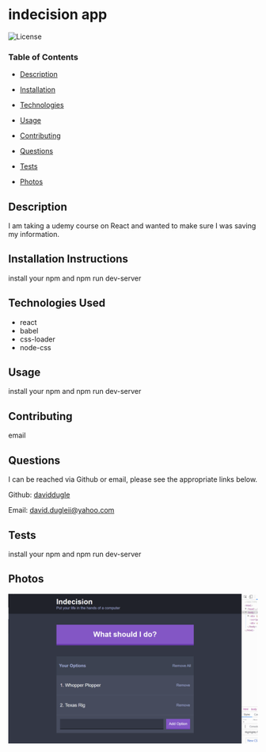# indecision app







![License](https://img.shields.io/badge/license-MIT%20License-green)









### Table of Contents


* [Description](#Description)

* [Installation](#Installation)

* [Technologies](#Technologies)

* [Usage](##Usage)

* [Contributing](#Contributing)

* [Questions](#Questions)

* [Tests](#Tests)

* [Photos](#Photos)

















## Description

I am taking a udemy course on React and wanted to make sure I was saving my information.





## Installation Instructions

install your npm and npm run dev-server




## Technologies Used

* react
* babel
* css-loader
* node-css





## Usage

install your npm and npm run dev-server







## Contributing

email





## Questions

I can be reached via Github or email, please see the appropriate links below.

Github:
<a href='https://github.com/daviddugle' target='_blank'>daviddugle</a>

Email:
<a href='mailto:david.dugleii@yahoo.com'>david.dugleii@yahoo.com</a>





## Tests

install your npm and npm run dev-server



## Photos

![DeployedPhoto](https://github.com/daviddugle/udemy-react-indecision-app/blob/main/public/images/example.gif?raw=true)






